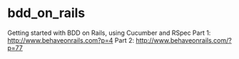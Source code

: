# bdd_on_rails
Getting started with BDD on Rails, using Cucumber and RSpec
Part 1: http://www.behaveonrails.com?p=4
Part 2: http://www.behaveonrails.com/?p=77
